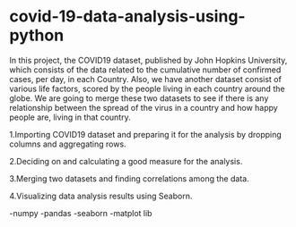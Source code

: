 # covid-19-data-analysis-using-python

In this project, the COVID19 dataset, published by John Hopkins University, which consists of the data related to the cumulative number of confirmed cases, per day, in each Country. Also, we have another dataset consist of various life factors, scored by the people living in each country around the globe.  We are going to merge these two datasets to see if there is any relationship between the spread of the virus in a country and how happy people are, living in that country.

 1.Importing COVID19 dataset and preparing it for the analysis by dropping columns and aggregating rows.

 2.Deciding on and calculating a good measure for the analysis.
 
 3.Merging two datasets and finding correlations among the data.

 4.Visualizing data analysis results using Seaborn.
 
 -numpy
 -pandas
 -seaborn
 -matplot lib
